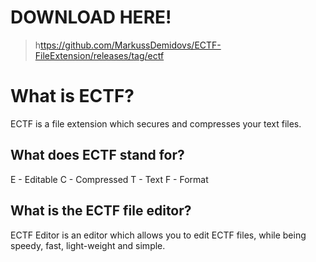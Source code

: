 # DOWNLOAD HERE!
> h[ttps://github.com/MarkussDemidovs/ECTF-FileExtension/releases/tag/ectf](https://github.com/MarkussDemidovs/ECTF-FileExtension/releases/tag/ECTFEDITOR)

# What is ECTF?
ECTF is a file extension which secures and compresses your text files.

## What does ECTF stand for?
E - Editable C - Compressed T - Text F - Format

## What is the ECTF file editor?
ECTF Editor is an editor which allows you to edit ECTF files, while being speedy, fast, light-weight and simple.
